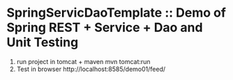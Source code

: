 SpringServicDaoTemplate :: Demo of Spring REST + Service + Dao and Unit Testing
==========================

1. run project in tomcat + maven
	mvn tomcat:run
2. Test in browser
	http://localhost:8585/demo01/feed/<id>

